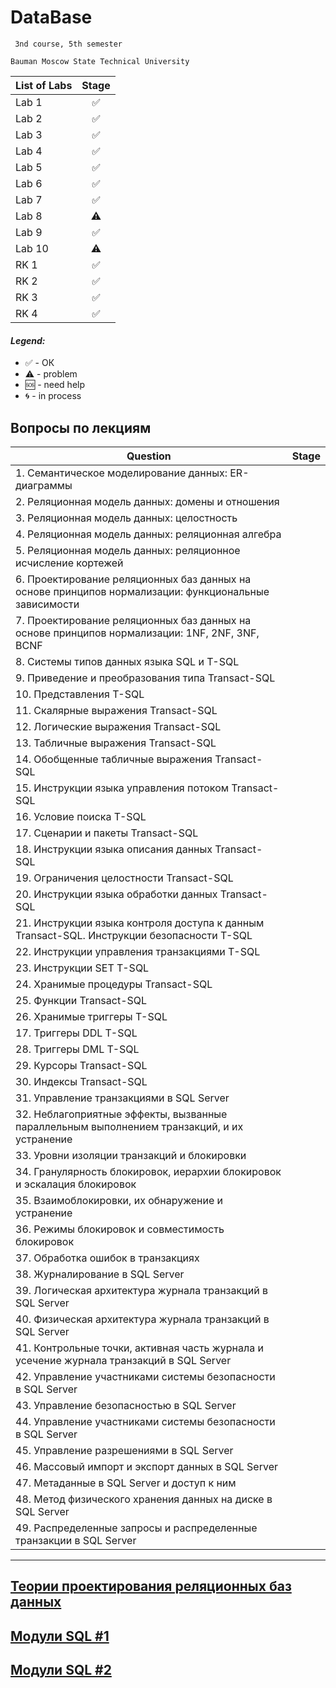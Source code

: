 # DataBase
     3nd course, 5th semester

    Bauman Moscow State Technical University

| List of Labs  |     Stage     |
| ------------- |:-------------:|
| Lab 1|✅|
| Lab 2|✅|
| Lab 3|✅|
| Lab 4|✅|
| Lab 5|✅|
| Lab 6|✅|
| Lab 7|✅|
| Lab 8|⚠️|
| Lab 9|✅|
| Lab 10|⚠️|
| RK 1|✅|
| RK 2|✅|
| RK 3|✅|
| RK 4|✅|


#### <i>Legend:</i>
<ul>
<li>✅ - ОК
<li>⚠️ - problem
<li>🆘 - need help
<li>🌀 - in process
</ul>


## Вопросы по лекциям
| Question  |     Stage     |
| ------------- |:-------------:|
|1. Семантическое моделирование данных: ER-диаграммы||
|2. Реляционная модель данных: домены и отношения||
|3. Реляционная модель данных: целостность||
|4. Реляционная модель данных: реляционная алгебра||
|5. Реляционная модель данных: реляционное исчисление кортежей||
|6. Проектирование реляционных баз данных на основе принципов нормализации: функциональные зависимости||
|7. Проектирование реляционных баз данных на основе принципов нормализации: 1NF, 2NF, 3NF, BCNF ||
|8. Системы типов данных языка SQL и T-SQL||
|9. Приведение и преобразования типа Transact-SQL||
|10. Представления T-SQL||
|11. Скалярные выражения Transact-SQL||
|12. Логические выражения Transact-SQL||
|13. Табличные выражения Transact-SQL||
|14. Обобщенные табличные выражения Transact-SQL||
|15. Инструкции языка управления потоком Transact-SQL||
|16. Условие поиска T-SQL||
|17. Сценарии и пакеты Transact-SQL||
|18. Инструкции языка описания данных Transact-SQL||
|19. Ограничения целостности Transact-SQL||
|20. Инструкции языка обработки данных Transact-SQL||
|21. Инструкции языка контроля доступа к данным Transact-SQL. Инструкции безопасности T-SQL||
|22. Инструкции управления транзакциями T-SQL||
|23. Инструкции SET T-SQL||
|24. Хранимые процедуры Transact-SQL||
|25. Функции Transact-SQL||
|26. Хранимые триггеры T-SQL||
|17. Триггеры DDL T-SQL||
|28. Триггеры DML T-SQL||
|29. Курсоры Transact-SQL||
|30. Индексы Transact-SQL||
|31. Управление транзакциями в SQL Server||
|32. Неблагоприятные эффекты, вызванные параллельным выполнением транзакций, и их устранение||
|33. Уровни изоляции транзакций и блокировки||
|34. Гранулярность блокировок, иерархии блокировок и эскалация блокировок||
|35. Взаимоблокировки, их обнаружение и устранение||
|36. Режимы блокировок и совместимость блокировок||
|37. Обработка ошибок в транзакциях||
|38. Журналирование в SQL Server||
|39. Логическая архитектура журнала транзакций в SQL Server||
|40. Физическая архитектура журнала транзакций в SQL Server||
|41. Контрольные точки, активная часть журнала и усечение журнала транзакций в SQL Server||
|42. Управление участниками системы безопасности в SQL Server||
|43. Управление безопасностью в SQL Server||
|44. Управление участниками системы безопасности в SQL Server||
|45. Управление разрешениями в SQL Server||
|46. Массовый импорт и экспорт данных в SQL Server||
|47. Метаданные в SQL Server и доступ к ним||
|48. Метод физического хранения данных на диске в SQL Server||
|49. Распределенные запросы и распределенные транзакции в SQL Server||
<hr>
 
<a href="../../wiki/Теория-проектирования-реляционных-баз-данных"> <h2> Теории проектирования реляционных баз данных </h2></a>

<a href="../../wiki/Модули-SQL-%231"><h2>Модули SQL #1</a></h2>

<a href="../../wiki/Модули-SQL-%232"><h2>Модули SQL #2</a></h2>

